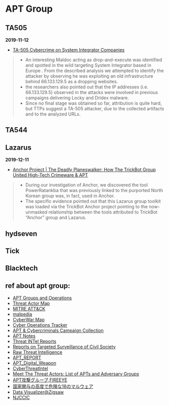 # APT Group

## TA505
**2019-11-12**
- [TA-505 Cybercrime on System Integrator Companies](https://marcoramilli.com/2019/11/12/ta-505-cybercrime-on-system-integrator-companies/?utm_source=twitter&utm_medium=social&utm_campaign=ReviveOldPost)
> - An interesting Maldoc acting as drop-and-execute was identified and spotted in the wild targeting System Integrator based in Europe . From the described analysis we attempted to identify the attacker by observing he was exploiting an old infrastructure behind 66.133.129.5 as a dropping websites.<br>
> - the researchers also pointed out that the IP addresses (i.e. 66.133.129.5) observed in the attacks were involved in previous campaigns delivering Locky and Dridex malware.
> - Since no final stage was obtained so far, attribution is quite hard, but TTPs suggest a TA-505 attacker, due to the collected artifacts and to the analyzed URLs.


## TA544

## Lazarus
**2019-12-11**
- [Anchor Project | The Deadly Planeswalker: How The TrickBot Group United High-Tech Crimeware & APT](https://labs.sentinelone.com/the-deadly-planeswalker-how-the-trickbot-group-united-high-tech-crimeware-apt/)
> - During our investigation of Anchor, we discovered the tool PowerRatankba that was previously linked to the purported North Korean group was, in fact, used in Anchor.
> - The specific evidence pointed out that this Lazarus group toolkit was loaded via the TrickBot Anchor project pointing to the now-unmasked relationship between the tools attributed to TrickBot “Anchor” group and Lazarus.

## hydseven

## Tick

## Blacktech

## ref about apt group:
- [APT Groups and Operations ](https://docs.google.com/spreadsheets/u/2/d/1H9_xaxQHpWaa4O_Son4Gx0YOIzlcBWMsdvePFX68EKU/pubhtml)
- [Threat Actor Map](https://aptmap.netlify.com/#)
- [MITRE ATT&CK](https://attack.mitre.org/groups/)
- [malpedia](https://malpedia.caad.fkie.fraunhofer.de/)
- [CyberWar Map](https://embed.kumu.io/0b023bf1a971ba32510e86e8f1a38c38#apt-index)
- [Cyber Operations Tracker](https://www.cfr.org/interactive/cyber-operations)
- [APT & Cybercriminals Campaign Collection](https://github.com/CyberMonitor/APT_CyberCriminal_Campagin_Collections)
- [APT Notes](https://github.com/kbandla/APTnotes)
- [Threat INTel Reports](https://github.com/fdiskyou/threat-INTel)
- [Reports on Targeted Surveillance of Civil Society](https://securitywithoutborders.org/resources/targeted-surveillance-reports.html)
- [Raw Threat Intelligence](https://docs.google.com/document/d/1oYX3uN6KxIX_StzTH0s0yFNNoHDnV8VgmVqU5WoeErc/edit)
- [APT_REPORT](https://github.com/blackorbird/APT_REPORT)
- [APT_Digital_Weapon](https://github.com/RedDrip7/APT_Digital_Weapon)
- [CyberThreatIntel](https://github.com/StrangerealIntel/CyberThreatIntel)
- [Meet The Threat Actors: List of APTs and Adversary Groups](https://www.crowdstrike.com/blog/meet-the-adversaries/)
- [APT攻撃グループ,FIREEYE](https://www.fireeye.jp/current-threats/apt-groups.html)
- [国家関与の高度で危険な18のマルウェア](https://japan.zdnet.com/article/35139844/)
- [Data Visualizer@Zigsaw](https://jigsaw.google.com/the-current/disinformation/dataviz/)
- [NJCCIC](https://www.cyber.nj.gov/)

